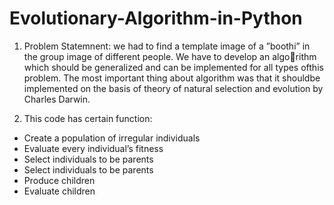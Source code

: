# Evolutionary-Algorithm-in-Python

1. Problem Statemnent:
we had to find a template image of a ”boothi” in the group image of different people. We have to develop an algorithm which should be generalized and can be implemented for all types ofthis problem. The most important thing about algorithm was that it shouldbe implemented on the basis of theory of natural selection and evolution by Charles Darwin.

2. This code has certain function:
- Create a population of irregular individuals
- Evaluate every individual’s fitness
- Select individuals to be parents
- Select individuals to be parents
- Produce children
- Evaluate children
